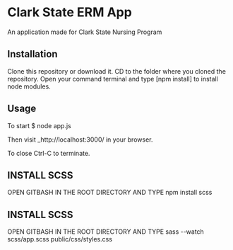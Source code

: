 # Clark State ERM App
An application made for Clark State Nursing Program

## Installation
Clone this repository or download it.
CD to the folder where you cloned the repository.
Open your command terminal and type [npm install] to install node modules.

## Usage
To start
$ node app.js

Then visit _http://localhost:3000/ in your browser.

To close
Ctrl-C to terminate.

## INSTALL SCSS
OPEN GITBASH IN THE ROOT DIRECTORY AND TYPE
npm install scss

## INSTALL SCSS
OPEN GITBASH IN THE ROOT DIRECTORY AND TYPE
sass --watch scss/app.scss public/css/styles.css

